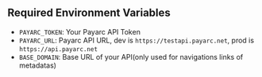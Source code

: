 ## Required Environment Variables
- `PAYARC_TOKEN`: Your Payarc API Token
- `PAYARC_URL`: Payarc API URL, dev is `https://testapi.payarc.net`, prod is `https://api.payarc.net`
- `BASE_DOMAIN`: Base URL of your API(only used for navigations links of metadatas)